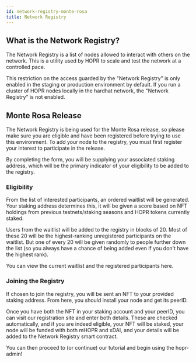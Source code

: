 ```yaml
---
id: network-registry-monte-rosa
title: Network Registry
---
```


## What is the Network Registry?

The Network Registry is a list of nodes allowed to interact with others on the network. This is a utility used by HOPR to scale and test the network at a controlled pace.

This restriction on the access guarded by the "Network Registry" is only enabled in the staging or production environment by default. If you run a cluster of HOPR nodes locally in the hardhat network, the "Network Registry" is not enabled.

## Monte Rosa Release

The Network Registry is being used for the Monte Rosa release, so please make sure you are eligible and have been registered before trying to use this environment. To add your node to the registry, you must first register your interest to participate in the release.

By completing the form, you will be supplying your associated staking address, which will be the primary indicator of your eligibility to be added to the registry.

### Eligibility

From the list of interested participants, an ordered waitlist will be generated. Your staking address determines this, it will be given a score based on NFT holdings from previous testnets/staking seasons and HOPR tokens currently staked.

Users from the waitlist will be added to the registry in blocks of 20. Most of these 20 will be the highest-ranking unregistered participants on the waitlist. But one of every 20 will be given randomly to people further down the list (so you always have a chance of being added even if you don't have the highest rank).

You can view the current waitlist and the registered participants here.

### Joining the Registry

If chosen to join the registry, you will be sent an NFT to your provided staking address. From here, you should install your node and get its peerID.

Once you have both the NFT in your staking account and your peerID, you can visit our registration site and enter both details. These are checked automatically, and if you are indeed eligible, your NFT will be staked, your node will be funded with both mHOPR and xDAI, and your details will be added to the Network Registry smart contract.

You can then proceed to (or continue) our tutorial and begin using the hopr-admin!
